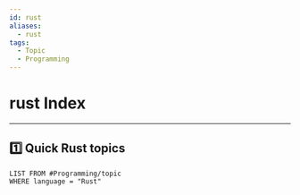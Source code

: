 ```yaml
---
id: rust
aliases:
  - rust
tags:
  - Topic
  - Programming
---
```


# rust Index

---
## 1️⃣ Quick Rust topics
```dataview
LIST FROM #Programming/topic 
WHERE language = "Rust"
```

